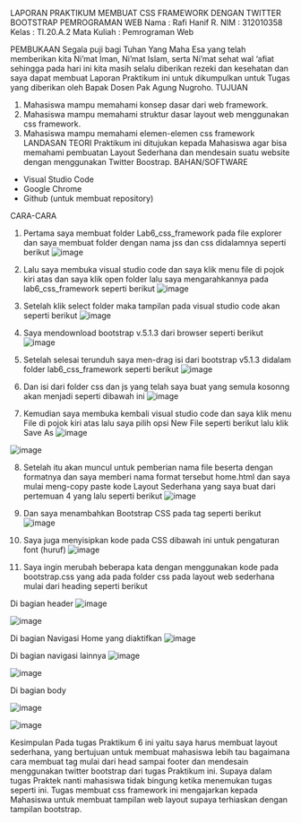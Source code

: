 LAPORAN PRAKTIKUM
MEMBUAT CSS FRAMEWORK DENGAN TWITTER BOOTSTRAP
PEMROGRAMAN WEB
Nama		: Rafi Hanif R.
NIM		: 312010358
Kelas		: TI.20.A.2
Mata Kuliah	: Pemrograman Web


PEMBUKAAN
Segala puji bagi Tuhan Yang Maha Esa yang telah memberikan kita Ni’mat Iman, Ni’mat Islam, serta Ni’mat sehat wal ‘afiat sehingga pada hari ini kita masih selalu diberikan rezeki dan kesehatan dan saya dapat membuat Laporan Praktikum ini untuk dikumpulkan untuk Tugas yang diberikan oleh Bapak Dosen Pak Agung Nugroho. 
TUJUAN
1. Mahasiswa mampu memahami konsep dasar dari web framework.
2. Mahasiswa mampu memahami struktur dasar layout web menggunakan css framework.
3. Mahasiswa mampu memahami elemen-elemen css framework
LANDASAN TEORI
Praktikum ini ditujukan kepada Mahasiswa agar bisa memahami pembuatan Layout Sederhana dan mendesain suatu website dengan menggunakan Twitter Boostrap.
BAHAN/SOFTWARE
-	Visual Studio Code
-	Google Chrome
-	Github (untuk membuat repository)

CARA-CARA
1.	Pertama saya membuat folder Lab6_css_framework pada file explorer dan saya membuat folder dengan nama jss dan css didalamnya seperti berikut
 ![image](https://user-images.githubusercontent.com/102600434/164912306-477db66c-3109-4ad6-8878-881ca9e5575c.png)


2.	Lalu saya membuka visual studio code dan saya klik menu file di pojok kiri atas dan saya klik open folder lalu saya mengarahkannya pada lab6_css_framework seperti berikut
 ![image](https://user-images.githubusercontent.com/102600434/164912315-bf5395c1-6618-4ec8-84ef-ed1fdf72e03d.png)


3.	Setelah klik select folder maka tampilan pada visual studio code akan seperti berikut
 ![image](https://user-images.githubusercontent.com/102600434/164912350-22491c0a-8e7b-421c-b68a-e086754fdd4c.png)


4.	Saya mendownload bootstrap v.5.1.3 dari browser seperti berikut
 ![image](https://user-images.githubusercontent.com/102600434/164912368-4adcbfdf-f86f-41d8-a2cd-ffb514882024.png)


5.	Setelah selesai terunduh saya men-drag isi dari bootstrap v5.1.3 didalam folder lab6_css_framework seperti berikut 
 ![image](https://user-images.githubusercontent.com/102600434/164912373-1662ae35-a9fb-4910-8a4e-77ea08782d79.png)


6.	Dan isi dari folder css dan js yang telah saya buat yang semula kosonng akan menjadi seperti dibawah ini
 ![image](https://user-images.githubusercontent.com/102600434/164912376-5291649b-1ef3-412e-ac88-168cdca04bd1.png)


7.	Kemudian saya membuka kembali visual studio code dan saya klik menu File di pojok kiri atas lalu saya pilih opsi New File seperti berikut lalu klik Save As
![image](https://user-images.githubusercontent.com/102600434/164912388-3e64edec-9388-4e48-9d8e-a7e6a54a74e0.png)

![image](https://user-images.githubusercontent.com/102600434/164912392-1541d7b8-500c-4c1c-a55e-14db7fb60e98.png)

 
8.	Setelah itu akan muncul untuk pemberian nama file beserta dengan formatnya dan saya memberi nama format tersebut home.html dan saya mulai meng-copy paste kode Layout Sederhana yang saya buat dari pertemuan 4 yang lalu seperti berikut
 ![image](https://user-images.githubusercontent.com/102600434/164912398-db61949f-a3d4-45b8-9eee-8e13f4212c55.png)


9.	Dan saya menambahkan Bootstrap CSS pada tag <head> seperti berikut
 ![image](https://user-images.githubusercontent.com/102600434/164912404-f1181fd8-28df-4565-9827-f29317a87175.png)


10.	Saya juga menyisipkan kode pada CSS dibawah ini untuk pengaturan font (huruf)
 ![image](https://user-images.githubusercontent.com/102600434/164912412-de345a6d-f594-4935-8c90-723f8d7503ba.png)


11.	Saya ingin merubah beberapa kata dengan menggunakan kode pada bootstrap.css yang ada pada folder css pada layout web sederhana mulai dari heading seperti berikut

Di bagian header
  ![image](https://user-images.githubusercontent.com/102600434/164912434-270c719f-1bdd-4db3-87c3-bf9fa5b40d19.png)

  ![image](https://user-images.githubusercontent.com/102600434/164912439-e9bda9cf-0add-4ef0-9c38-ba3f1cd9bf0e.png)
 


Di bagian Navigasi Home yang diaktifkan
![image](https://user-images.githubusercontent.com/102600434/164912445-4385cb97-8e34-4238-a6d2-418cb197452e.png)


Di bagian navigasi lainnya
![image](https://user-images.githubusercontent.com/102600434/164912466-cf87a2d2-c886-477b-a9fb-8eae121dd7a9.png)
 
 
![image](https://user-images.githubusercontent.com/102600434/164912478-1f6d5c69-cc3c-4b15-81a5-950204209c50.png)


Di bagian body
 
![image](https://user-images.githubusercontent.com/102600434/164912483-85349905-65b0-40c0-b53b-8223f749fce4.png)

![image](https://user-images.githubusercontent.com/102600434/164912487-695e6144-cf16-4050-83dd-58c5ea51e4af.png)

Kesimpulan 
Pada tugas Praktikum 6 ini yaitu saya harus membuat layout sederhana, yang bertujuan untuk membuat mahasiswa lebih tau bagaimana cara membuat tag mulai dari head sampai footer dan mendesain menggunakan twitter bootstrap dari tugas Praktikum ini. Supaya dalam tugas Praktek nanti mahasiswa tidak bingung ketika menemukan tugas seperti ini. Tugas membuat css framework ini mengajarkan kepada Mahasiswa untuk membuat tampilan web layout supaya terhiaskan dengan tampilan bootstrap.



